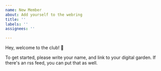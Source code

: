 ```yaml
---
name: New Member
about: Add yourself to the webring
title: ''
labels: ''
assignees: ''

---
```


Hey, welcome to the club! 🍻

To get started, please write your name, and link to your digital garden. If there's an rss feed, you can put that as well.
